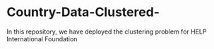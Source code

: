 # Country-Data-Clustered-
In this repository, we have deployed the clustering problem for HELP International Foundation 
